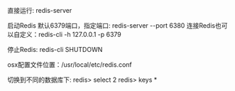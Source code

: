 直接运行: redis-server

启动Redis 默认6379端口，指定端口: redis-server --port 6380
连接Redis也可以自定义：redis-cli -h 127.0.0.1 -p 6379

停止Redis: redis-cli SHUTDOWN

osx配置文件位置：/usr/local/etc/redis.conf

切换到不同的数据库下: 
redis> select 2
redis> keys *